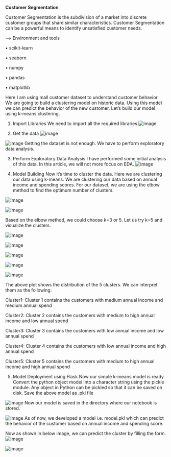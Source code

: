 **Customer Segmentation**

Customer Segmentation is the subdivision of a market into discrete customer groups that share similar characteristics. Customer Segmentation can be a powerful means to identify unsatisfied customer needs.

--> Environment and tools

  •	scikit-learn
  
  •	seaborn
  
  •	numpy
  
  •	pandas
  
  •	matplotlib

Here I am using mall customer dataset to understand customer behavior. We are going to build a clustering model on historic data. Using this model we can predict the behavior of the new customer.
Let’s build our model using k-means clustering.
1.	Import Libraries
We need to import all the required libraries
 ![image](https://github.com/Yash-812/Customer-Segmentation/assets/125514558/9fc33095-7216-49e7-a596-1a525075c3e6)

2. Get the data
![image](https://github.com/Yash-812/Customer-Segmentation/assets/125514558/a35c1f9c-7f58-41f6-8c3c-e74a016d3891)

![image](https://github.com/Yash-812/Customer-Segmentation/assets/125514558/c49798bc-d16a-4b49-a91d-3a1e9cb6aee3) 
Getting the dataset is not enough. We have to perform exploratory data analysis.

3. Perform Exploratory Data Analysis
I have performed some initial analysis of this data. In this article, we will not more focus on EDA.
![image](https://github.com/Yash-812/Customer-Segmentation/assets/125514558/b7723d3f-ead3-4fbc-915c-d2b8033dc086)

4. Model Building
Now it’s time to cluster the data. Here we are clustering our data using k-means.
We are clustering our data based on annual income and spending scores. For our dataset, we are using the elbow method to find the optimum number of clusters.

![image](https://github.com/Yash-812/Customer-Segmentation/assets/125514558/0f4fdf8b-768c-4469-b488-d8819a74ffe7)

![image](https://github.com/Yash-812/Customer-Segmentation/assets/125514558/a612bc35-3735-4daf-b62f-52d3b0e2c622)

Based on the elbow method, we could choose k=3 or 5. Let us try k=5 and visualize the clusters.

![image](https://github.com/Yash-812/Customer-Segmentation/assets/125514558/197954a0-5dbb-42fa-9229-b70b0a299ad2)

![image](https://github.com/Yash-812/Customer-Segmentation/assets/125514558/70fd314b-db5c-41e2-a12c-875d39cdacee)

![image](https://github.com/Yash-812/Customer-Segmentation/assets/125514558/d3dae709-06a9-4fcd-9f78-01ea915cb6e7)

![image](https://github.com/Yash-812/Customer-Segmentation/assets/125514558/00a7112d-eaef-4b4d-8f9a-0e459fe85e83)

![image](https://github.com/Yash-812/Customer-Segmentation/assets/125514558/90942ffe-079f-4834-88ab-0cb7421c66d1)

The above plot shows the distribution of the 5 clusters. We can interpret them as the following:

Cluster1: Cluster 1 contains the customers with medium annual income and medium annual spend

Cluster2: Cluster 2 contains the customers with medium to high annual income and low annual spend

Cluster3: Cluster 3 contains the customers with low annual income and low annual spend

Cluster4: Cluster 4 contains the customers with low annual income and high annual spend

Cluster5: Cluster 5 contains the customers with medium to high annual income and high annual spend

5. Model Deployment using Flask
Now our simple k-means model is ready. Convert the python object model into a character string using the pickle module. Any object in Python can be pickled so that it can be saved on disk.
Save the above model as .pkl file

![image](https://github.com/Yash-812/Customer-Segmentation/assets/125514558/ba472a4d-dd89-476c-ab76-db09b493f2b0)
Now our model is saved in the directory where our notebook is stored.

![image](https://github.com/Yash-812/Customer-Segmentation/assets/125514558/b25c63c5-b590-44f0-9be4-3c3c0febe87d)
As of now, we developed a model i.e. model.pkl which can predict the behavior of the customer based on annual income and spending score.

Now as shown in below image, we can predict the cluster by filling the form. 
![image](https://github.com/Yash-812/Customer-Segmentation/assets/125514558/aefdc746-5f82-451b-af86-b8efbf5637bb)

![image](https://github.com/Yash-812/Customer-Segmentation/assets/125514558/b0104127-6ddd-4397-8979-4d672e9eb175)


 
 



